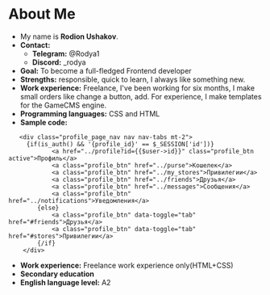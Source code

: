 # About Me
* My name is **Rodion Ushakov**.
* **Contact:** 
    + **Telegram:** @Rodya1
    + **Discord:** _rodya
* **Goal:** To become a full-fledged Frontend developer
* **Strengths:** responsible, quick to learn, I always like something new.
* **Work experience:** Freelance, I've been working for six months, I make small orders like change a button, add. For experience, I make templates for the GameCMS engine.
* **Programming languages:** CSS and HTML
* **Sample code:**
```
   <div class="profile_page_nav nav nav-tabs mt-2">
     {if(is_auth() && '{profile_id}' == $_SESSION['id'])}
            <a href="../profile?id={{$user->id}}" class="profile_btn active">Профиль</a> 
            <a class="profile_btn" href="../purse">Кошелек</a>
            <a class="profile_btn" href="../my_stores">Привилегии</a>
            <a class="profile_btn" href="../friends">Друзья</a>
            <a class="profile_btn" href="../messages">Сообщения</a>
            <a class="profile_btn" href="../notifications">Уведомления</a>
        {else}
            <a class="profile_btn" data-toggle="tab" href="#friends">Друзья</a>
            <a class="profile_btn" data-toggle="tab" href="#stores">Привилегии</a>
        {/if}
    </div> 
```
* **Work experience:** Freelance work experience only(HTML+CSS)
* **Secondary education**
* **English language level:** A2